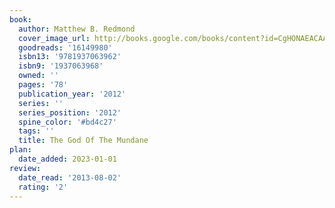 ```yaml
---
book:
  author: Matthew B. Redmond
  cover_image_url: http://books.google.com/books/content?id=CgHONAEACAAJ&printsec=frontcover&img=1&zoom=1&source=gbs_api
  goodreads: '16149980'
  isbn13: '9781937063962'
  isbn9: '1937063968'
  owned: ''
  pages: '78'
  publication_year: '2012'
  series: ''
  series_position: '2012'
  spine_color: '#bd4c27'
  tags: ''
  title: The God Of The Mundane
plan:
  date_added: 2023-01-01
review:
  date_read: '2013-08-02'
  rating: '2'
---
```

